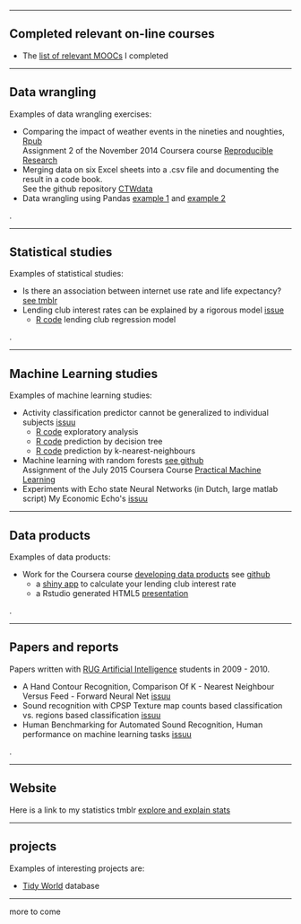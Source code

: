 
---
## Completed relevant on-line courses
- The [list of relevant MOOCs](./710_moocs.md) I completed

---
## Data wrangling

Examples of data wrangling exercises:

- Comparing the impact of weather events in the nineties and noughties, [Rpub](http://rpubs.com/vilkoos/52188)     
Assignment 2 of the November 2014 Coursera course [Reproducible Research](https://www.coursera.org/course/repdata)   
- Merging data on six Excel sheets into a .csv file and documenting the result in a code book.  
See the github repository [CTWdata](https://github.com/vilkoos/CTWdata)  
- Data wrangling using Pandas [example 1](https://github.com/vilkoos/life_expectancy/blob/master/my_week3_data.ipynb) and [example 2](https://github.com/vilkoos/CTWdata/blob/master/ctw_example_using_Python.ipynb)
  
 .

---
## Statistical studies

Examples of statistical studies:

- Is there an association between internet use rate and life expectancy? [see tmblr](http://exexstats.tumblr.com/post/49267271093/final-project-passion-driven-statistics)   
- Lending club interest rates can be explained by a rigorous model [issue](http://issuu.com/vilkoos/docs/analysis1a)
	- [R code](../prg/b1_lending_club_regression.R) lending club regression model 

.

---
## Machine Learning studies

Examples of machine learning studies:

- Activity classification predictor cannot be generalized to individual subjects [issuu](http://issuu.com/vilkoos/docs/analysis2a)
	- [R code](../prg/a1_explore_data.R) exploratory analysis
	- [R code](../prg/a2_predict_by_tree.R) prediction by decision tree
	- [R code](../prg/a3_predict_by_knn.R) prediction by k-nearest-neighbours   
- Machine learning with random forests [see github](https://github.com/vilkoos/practical_machine_learning/blob/master/ML_with_rf.md)   
Assignment of the July 2015 Coursera Course [Practical Machine Learning ](https://www.coursera.org/course/predmachlearn)
- Experiments with Echo state Neural Networks (in Dutch, large matlab script) My Economic Echo's [issuu](http://issuu.com/vilkoos/docs/opdracht_neurale_netwerken__echo_st)

---
## Data products

Examples of data products:

- Work for the Coursera course [developing data products](https://www.coursera.org/course/devdataprod) see [github](https://github.com/vilkoos/data_product_example)
	- a [shiny app](https://vilkoos.shinyapps.io/predict_lc_interest) to calculate your lending club interest rate
	- a Rstudio generated HTML5 [presentation](http://rpubs.com/vilkoos/dataprod)  

 .

-----
## Papers and reports

Papers written with [RUG Artificial Intelligence](http://www.rug.nl/masters/artificial-intelligence/) students in 2009 - 2010.

- A Hand Contour Recognition, Comparison Of K - Nearest Neighbour Versus Feed - Forward Neural Net [issuu](http://issuu.com/vilkoos/docs/paper_rug_2009_handrecognition)
- Sound recognition with CPSP Texture map counts based classification vs. regions based classification [issuu](http://issuu.com/vilkoos/docs/paper_rug_2010_sound_recognition)
- Human Benchmarking for Automated Sound Recognition, Human performance on machine learning tasks [issuu](http://issuu.com/vilkoos/docs/paper_rug_2009_perception_experimen)

 .

---
## Website

Here is a link to my statistics tmblr [explore and explain stats](http://exexstats.tumblr.com/)  

---
## projects

Examples of interesting projects are:

- [Tidy World](./720_tidy_world.md) database 

---
more to come